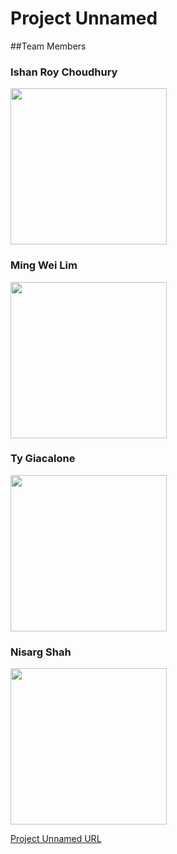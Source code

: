 # Project Unnamed


##Team Members
### Ishan Roy Choudhury
<img src="https://scontent-sjc2-1.xx.fbcdn.net/hphotos-xfp1/v/t1.0-9/11109291_10206808046224466_4445597497921042447_n.jpg?oh=f767d8815dd28662dfc525b1b4637e3d&oe=56CAF31F" width="250" height="250" />

### Ming Wei Lim
<img src="https://scontent-sjc2-1.xx.fbcdn.net/hphotos-xfp1/v/t1.0-9/11755794_957191874331196_8158795174727616225_n.jpg?oh=ebde07455a40b5c70c2a06bb3813e485&oe=569A44F7" width="250" height="250" />

### Ty Giacalone
<img src="https://media.licdn.com/mpr/mpr/shrinknp_400_400/AAEAAQAAAAAAAASuAAAAJDJhOTNjMGRhLTEzMDAtNGMzZS05YTdlLTFkM2YzNjg2NTJmZA.jpg" width="250" height="250" />

### Nisarg Shah
<img src="https://scontent-sjc2-1.xx.fbcdn.net/hphotos-xap1/v/t1.0-9/10376829_10152449816256615_408482732440228052_n.jpg?oh=10396706f3b338769abf1921b3e59568&oe=56877958" width="250" height="250" />


[Project Unnamed URL](https://www.pivotaltracker.com/n/projects/1446772)
